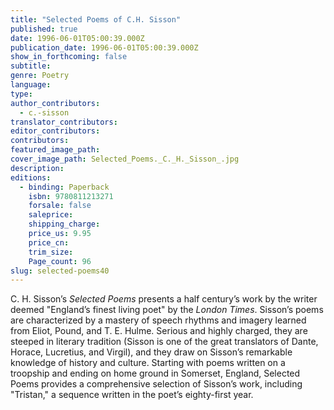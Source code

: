 ```yaml
---
title: "Selected Poems of C.H. Sisson"
published: true
date: 1996-06-01T05:00:39.000Z
publication_date: 1996-06-01T05:00:39.000Z
show_in_forthcoming: false
subtitle:
genre: Poetry
language:
type:
author_contributors:
  - c.-sisson
translator_contributors:
editor_contributors:
contributors:
featured_image_path:
cover_image_path: Selected_Poems._C._H._Sisson_.jpg
description:
editions:
  - binding: Paperback
    isbn: 9780811213271
    forsale: false
    saleprice:
    shipping_charge:
    price_us: 9.95
    price_cn:
    trim_size:
    Page_count: 96
slug: selected-poems40
---
```


C. H. Sisson’s _Selected Poems_ presents a half century’s work by the writer deemed "England’s finest living poet" by the _London Times_. Sisson’s poems are characterized by a mastery of speech rhythms and imagery learned from Eliot, Pound, and T. E. Hulme. Serious and highly charged, they are steeped in literary tradition (Sisson is one of the great translators of Dante, Horace, Lucretius, and Virgil), and they draw on Sisson’s remarkable knowledge of history and culture. Starting with poems written on a troopship and ending on home ground in Somerset, England, Selected Poems provides a comprehensive selection of Sisson’s work, including "Tristan," a sequence written in the poet’s eighty-first year.

